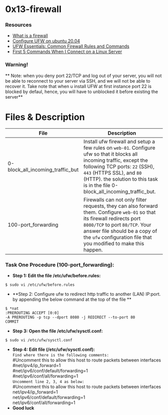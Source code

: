 # 0x13-firewall

### Resources
- [What is a firewall](https://en.wikipedia.org/wiki/Firewall_%28computing%29)
- [Configure UFW on ubuntu 20.04](https://www.digitalocean.com/community/tutorials/how-to-set-up-a-firewall-with-ufw-on-ubuntu-20-04)
- [UFW Essentials: Common Firewall Rules and Commands](https://www.digitalocean.com/community/tutorials/ufw-essentials-common-firewall-rules-and-commands)
- [First 5 Commands When I Connect on a Linux Server](https://www.linux.com/training-tutorials/first-5-commands-when-i-connect-linux-server/)


### Warning!
** Note: when you deny port 22/TCP and log out of your server, you will not be able to reconnect to your server via SSH, and we will not be able to recover it. Take note that when u install UFW at first instance port 22 is blocked by defaul, hence, you will have to unblocked it before existing the server**

# Files & Description
| File | Description|
|------|------------|
|0-block_all_incoming_traffic_but| Install ufw firewall and setup a few rules on ``web-01``. Configure ufw so that it blocks all incoming traffic, except the following TCP ports: ``22`` (SSH), ``443`` (HTTPS SSL), and ``80`` (HTTP). the solution to this task is in the file 0-block_all_incoming_traffic_but.|
|100-port_forwarding | Firewalls can not only filter requests, they can also forward them. Configure ``web-01`` so that its firewall redirects port ``8080/TCP`` to port ``80/TCP``. Your answer file should be a copy of the ``ufw`` configuration file that you modified to make this happen.|

### Task One Procedure (100-port_forwarding):
- **Step 1: Edit the file /etc/ufw/before.rules:**
```
$ sudo vi /etc/ufw/before.rules
```
- **Step 2: Configure ufw to redirect http traffic to another (LAN) IP:port. by appending the below command at the top of the file **
```
$ *nat
:PREROUTING ACCEPT [0:0]
-A PREROUTING -p tcp --dport 8080 -j REDIRECT --to-port 80
COMMIT
```
- **Step 3: Open the file /etc/ufw/sysctl.conf:**
```
$ sudo vi /etc/ufw/sysctl.conf
```
- **Step 4: Edit file (/etc/ufw/sysctl.conf):** <br>
``Find where there is the following comments:``<br>
#Uncomment this to allow this host to route packets between interfaces<br>
#net/ipv4/ip_forward=1<br>
#net/ipv6/conf/default/forwarding=1<br>
#net/ipv6/conf/all/forwarding=1<br>
``Uncomment line 2, 3, 4 as below:``<br>
#Uncomment this to allow this host to route packets between interfaces<br>
net/ipv4/ip_forward=1<br>
net/ipv6/conf/default/forwarding=1<br>
net/ipv6/conf/all/forwarding=1
- **Good luck**
